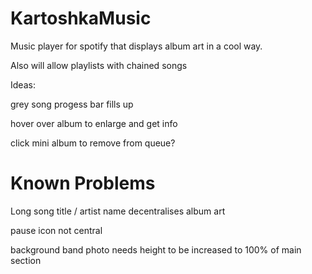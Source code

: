 # KartoshkaMusic

Music player for spotify that displays album art in a cool way.

Also will allow playlists with chained songs


Ideas:

grey song progess bar fills up

hover over album to enlarge and get info

click mini album to remove from queue?

# Known Problems

Long song title / artist name decentralises album art

pause icon not central

background band photo needs height to be increased to 100% of main section